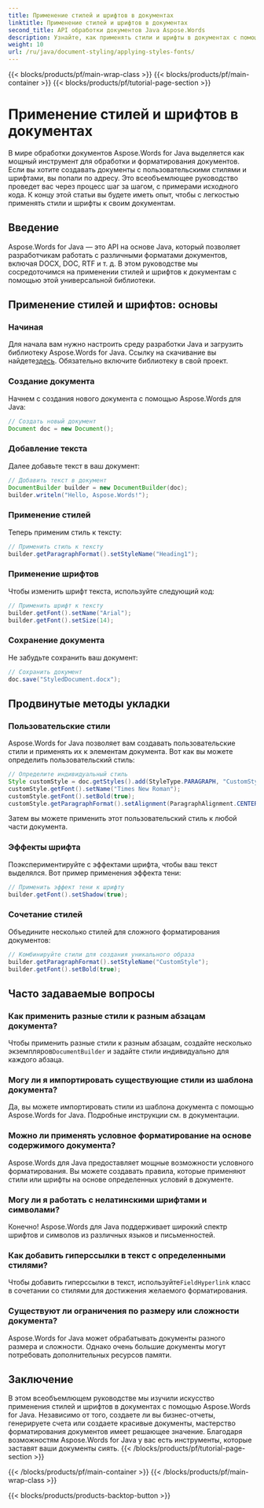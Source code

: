 ```yaml
---
title: Применение стилей и шрифтов в документах
linktitle: Применение стилей и шрифтов в документах
second_title: API обработки документов Java Aspose.Words
description: Узнайте, как применять стили и шрифты в документах с помощью Aspose.Words для Java. Пошаговое руководство с исходным кодом. Раскройте весь потенциал форматирования документов.
weight: 10
url: /ru/java/document-styling/applying-styles-fonts/
---
```


{{< blocks/products/pf/main-wrap-class >}}
{{< blocks/products/pf/main-container >}}
{{< blocks/products/pf/tutorial-page-section >}}

# Применение стилей и шрифтов в документах

В мире обработки документов Aspose.Words for Java выделяется как мощный инструмент для обработки и форматирования документов. Если вы хотите создавать документы с пользовательскими стилями и шрифтами, вы попали по адресу. Это всеобъемлющее руководство проведет вас через процесс шаг за шагом, с примерами исходного кода. К концу этой статьи вы будете иметь опыт, чтобы с легкостью применять стили и шрифты к своим документам.

## Введение

Aspose.Words for Java — это API на основе Java, который позволяет разработчикам работать с различными форматами документов, включая DOCX, DOC, RTF и т. д. В этом руководстве мы сосредоточимся на применении стилей и шрифтов к документам с помощью этой универсальной библиотеки.

## Применение стилей и шрифтов: основы

### Начиная
Для начала вам нужно настроить среду разработки Java и загрузить библиотеку Aspose.Words for Java. Ссылку на скачивание вы найдете[здесь](https://releases.aspose.com/words/java/). Обязательно включите библиотеку в свой проект.

### Создание документа
Начнем с создания нового документа с помощью Aspose.Words для Java:

```java
// Создать новый документ
Document doc = new Document();
```

### Добавление текста
Далее добавьте текст в ваш документ:

```java
// Добавить текст в документ
DocumentBuilder builder = new DocumentBuilder(doc);
builder.writeln("Hello, Aspose.Words!");
```

### Применение стилей
Теперь применим стиль к тексту:

```java
// Применить стиль к тексту
builder.getParagraphFormat().setStyleName("Heading1");
```

### Применение шрифтов
Чтобы изменить шрифт текста, используйте следующий код:

```java
// Применить шрифт к тексту
builder.getFont().setName("Arial");
builder.getFont().setSize(14);
```

### Сохранение документа
Не забудьте сохранить ваш документ:

```java
// Сохранить документ
doc.save("StyledDocument.docx");
```

## Продвинутые методы укладки

### Пользовательские стили
Aspose.Words for Java позволяет вам создавать пользовательские стили и применять их к элементам документа. Вот как вы можете определить пользовательский стиль:

```java
// Определите индивидуальный стиль
Style customStyle = doc.getStyles().add(StyleType.PARAGRAPH, "CustomStyle");
customStyle.getFont().setName("Times New Roman");
customStyle.getFont().setBold(true);
customStyle.getParagraphFormat().setAlignment(ParagraphAlignment.CENTER);
```

Затем вы можете применить этот пользовательский стиль к любой части документа.

### Эффекты шрифта
Поэкспериментируйте с эффектами шрифта, чтобы ваш текст выделялся. Вот пример применения эффекта тени:

```java
// Применить эффект тени к шрифту
builder.getFont().setShadow(true);
```

### Сочетание стилей
Объедините несколько стилей для сложного форматирования документов:

```java
// Комбинируйте стили для создания уникального образа
builder.getParagraphFormat().setStyleName("CustomStyle");
builder.getFont().setBold(true);
```

## Часто задаваемые вопросы

### Как применить разные стили к разным абзацам документа?
 Чтобы применить разные стили к разным абзацам, создайте несколько экземпляров`DocumentBuilder` и задайте стили индивидуально для каждого абзаца.

### Могу ли я импортировать существующие стили из шаблона документа?
Да, вы можете импортировать стили из шаблона документа с помощью Aspose.Words for Java. Подробные инструкции см. в документации.

### Можно ли применять условное форматирование на основе содержимого документа?
Aspose.Words для Java предоставляет мощные возможности условного форматирования. Вы можете создавать правила, которые применяют стили или шрифты на основе определенных условий в документе.

### Могу ли я работать с нелатинскими шрифтами и символами?
Конечно! Aspose.Words для Java поддерживает широкий спектр шрифтов и символов из различных языков и письменностей.

### Как добавить гиперссылки в текст с определенными стилями?
 Чтобы добавить гиперссылки в текст, используйте`FieldHyperlink` класс в сочетании со стилями для достижения желаемого форматирования.

### Существуют ли ограничения по размеру или сложности документа?
Aspose.Words for Java может обрабатывать документы разного размера и сложности. Однако очень большие документы могут потребовать дополнительных ресурсов памяти.

## Заключение

В этом всеобъемлющем руководстве мы изучили искусство применения стилей и шрифтов в документах с помощью Aspose.Words for Java. Независимо от того, создаете ли вы бизнес-отчеты, генерируете счета или создаете красивые документы, мастерство форматирования документов имеет решающее значение. Благодаря возможностям Aspose.Words for Java у вас есть инструменты, которые заставят ваши документы сиять.
{{< /blocks/products/pf/tutorial-page-section >}}

{{< /blocks/products/pf/main-container >}}
{{< /blocks/products/pf/main-wrap-class >}}

{{< blocks/products/products-backtop-button >}}
